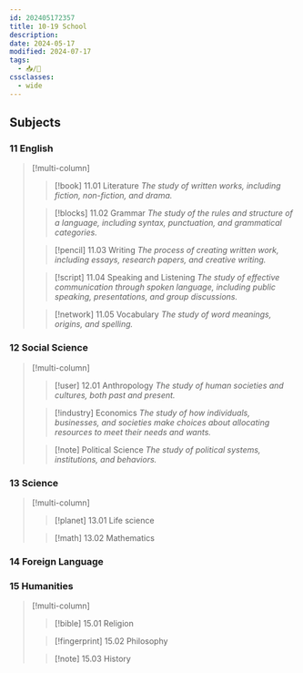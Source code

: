 ```yaml
---
id: 202405172357
title: 10-19 School
description: 
date: 2024-05-17
modified: 2024-07-17
tags:
  - 📥/🌲
cssclasses:
  - wide
---
```

## Subjects

### 11 English

> [!multi-column]
> 
> > [!book] 11.01 Literature
> > *The study of written works, including fiction, non-fiction, and drama.*
> 
> > [!blocks] 11.02 Grammar
> > *The study of the rules and structure of a language, including syntax, punctuation, and grammatical categories.*
> 
> > [!pencil] 11.03 Writing
> > *The process of creating written work, including essays, research papers, and creative writing.*
> 
> > [!script] 11.04 Speaking and Listening
> > *The study of effective communication through spoken language, including public speaking, presentations, and group discussions.*
> 
> > [!network] 11.05 Vocabulary
> > *The study of word meanings, origins, and spelling.*

### 12 Social Science

> [!multi-column]
> 
> > [!user] 12.01 Anthropology
> > *The study of human societies and cultures, both past and present.*
> 
> > [!industry] Economics
> > *The study of how individuals, businesses, and societies make choices about allocating resources to meet their needs and wants.*
> 
> > [!note] Political Science
> > *The study of political systems, institutions, and behaviors.*

### 13 Science

> [!multi-column]
> 
> > [!planet] 13.01 Life science
> 
> > [!math] 13.02 Mathematics

### 14 Foreign Language

### 15 Humanities

> [!multi-column]
> 
> > [!bible] 15.01 Religion
>
> > [!fingerprint] 15.02 Philosophy
> 
> > [!note] 15.03 History
